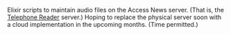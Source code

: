 Elixir scripts to maintain audio files on the Access News server. (That is, the [Telephone Reader](http://telephonereader.com/) server.) Hoping to replace the physical server soon with a cloud implementation in the upcoming months. (Time permitted.) 

